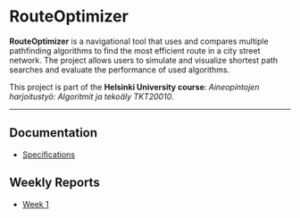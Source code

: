 # RouteOptimizer

  

**RouteOptimizer** is a navigational tool that uses and compares multiple pathfinding algorithms to find the most efficient route in a city street network. The project allows users to simulate and visualize shortest path searches and evaluate the performance of used algorithms.

  

This project is part of the **Helsinki University course**: _Aineopintojen harjoitustyö: Algoritmit ja tekoäly TKT20010_.

---

## Documentation
- [Specifications](./documentation/specifications.md)

## Weekly Reports
- [Week 1](./documentation/week1.md)